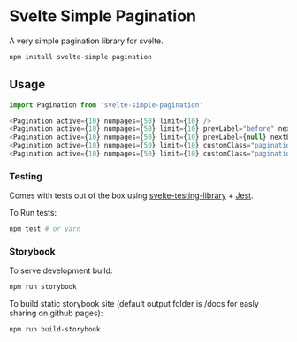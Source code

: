 # Svelte Simple Pagination

A very simple pagination library for svelte.

```bash
npm install svelte-simple-pagination
```

## Usage

```js
import Pagination from 'svelte-simple-pagination'

<Pagination active={10} numpages={50} limit={10} />
<Pagination active={10} numpages={50} limit={10} prevLabel="before" nextLabel="after" />
<Pagination active={10} numpages={50} limit={10} prevLabel={null} nextLabel={null} />
<Pagination active={10} numpages={50} limit={10} customClass="pagination-lg" />
<Pagination active={10} numpages={50} limit={10} customClass="pagination-sm" />
```

### Testing

Comes with tests out of the box using [svelte-testing-library](https://github.com/testing-library/svelte-testing-library) + [Jest](https://github.com/facebook/jest).

To Run tests:

```bash
npm test # or yarn
```

### Storybook

To serve development build:

```bash
npm run storybook
```

To build static storybook site (default output folder is /docs for easly sharing on github pages):

```bash
npm run build-storybook
```
